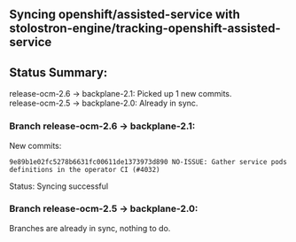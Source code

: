 ## Syncing openshift/assisted-service with stolostron-engine/tracking-openshift-assisted-service

## Status Summary:

release-ocm-2.6 -> backplane-2.1: Picked up 1 new commits.  
release-ocm-2.5 -> backplane-2.0: Already in sync.  

### Branch release-ocm-2.6 -> backplane-2.1:

New commits:

```
9e89b1e02fc5278b6631fc00611de1373973d890 NO-ISSUE: Gather service pods definitions in the operator CI (#4032)
```

Status: Syncing successful

### Branch release-ocm-2.5 -> backplane-2.0:

Branches are already in sync, nothing to do.
